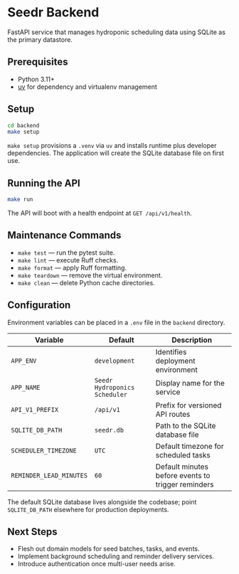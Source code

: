 # Seedr Backend

FastAPI service that manages hydroponic scheduling data using SQLite as the primary datastore.

## Prerequisites

- Python 3.11+
- [uv](https://docs.astral.sh/uv/) for dependency and virtualenv management

## Setup

```bash
cd backend
make setup
```

`make setup` provisions a `.venv` via `uv` and installs runtime plus developer dependencies. The application will create the SQLite database file on first use.

## Running the API

```bash
make run
```

The API will boot with a health endpoint at `GET /api/v1/health`.

## Maintenance Commands

- `make test` — run the pytest suite.
- `make lint` — execute Ruff checks.
- `make format` — apply Ruff formatting.
- `make teardown` — remove the virtual environment.
- `make clean` — delete Python cache directories.

## Configuration

Environment variables can be placed in a `.env` file in the `backend` directory.

| Variable | Default | Description |
| -------- | ------- | ----------- |
| `APP_ENV` | `development` | Identifies deployment environment |
| `APP_NAME` | `Seedr Hydroponics Scheduler` | Display name for the service |
| `API_V1_PREFIX` | `/api/v1` | Prefix for versioned API routes |
| `SQLITE_DB_PATH` | `seedr.db` | Path to the SQLite database file |
| `SCHEDULER_TIMEZONE` | `UTC` | Default timezone for scheduled tasks |
| `REMINDER_LEAD_MINUTES` | `60` | Default minutes before events to trigger reminders |

The default SQLite database lives alongside the codebase; point `SQLITE_DB_PATH` elsewhere for production deployments.

## Next Steps

- Flesh out domain models for seed batches, tasks, and events.
- Implement background scheduling and reminder delivery services.
- Introduce authentication once multi-user needs arise.
